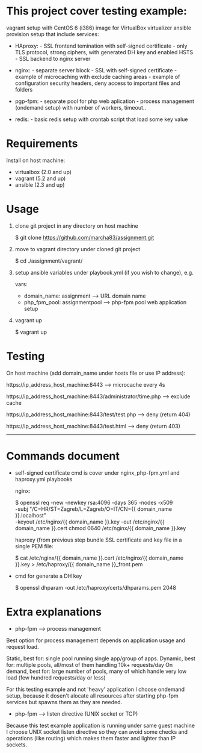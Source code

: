# This project cover testing example:

vagrant setup with CentOS 6 (i386) image for VirtualBox virtualizer
ansible provision  setup that include services:
- HAproxy:
        - SSL frontend temination with self-signed certificate
        - only TLS protocol, strong ciphers, with generated DH key and enabled HSTS
        - SSL backend to nginx server

- nginx:
        - separate server block
        - SSL with self-signed certificate
        - example of microcaching with exclude caching areas
        - example of configuration security headers, deny access to important files and folders

- pgp-fpm:
        - separate pool for php web aplication
        - process management (ondemand setup) with number of workers, timeout..

- redis:
        - basic redis setup with crontab script that load some key value


#  Requirements

Install on host machine: 
- virtualbox (2.0 and up)
- vagrant (5.2 and up)
- ansible (2.3 and up)


# Usage

1. clone git project in any directory on host machine

   $ git clone https://github.com/marcha83/assignment.git

2. move to vagrant directory under cloned git project
   
   $ cd ./assignment/vagrant/

3. setup ansible variables under playbook.yml (if you wish to change), e.g.

    vars:
      - domain_name: assignment   -->  URL domain name 
      - php_fpm_pool: assignmentpool  -->  php-fpm pool web application setup 

3. vagrant up

   $ vagrant up


# Testing

On host machine (add domain_name under hosts file or use IP address):

https://ip_address_host_machine:8443  --> microcache every 4s

https://ip_address_host_machine:8443/administrator/time.php  --> exclude cache

https://ip_address_host_machine:8443/test/test.php  --> deny (return 404)

https://ip_address_host_machine:8443/test.html  -->  deny (return 403)

-----------------------------------------------------------------------------------------------------------------

# Commands document  

- self-signed certificate cmd is cover under nginx_php-fpm.yml and haproxy.yml playbooks
   
   nginx:
   
   $ openssl req -new -newkey rsa:4096 -days 365 -nodes -x509 \
    -subj "/C=HR/ST=Zagreb/L=Zagreb/O=IT/CN={{ domain_name }}.localhost" \
    -keyout /etc/nginx/{{ domain_name }}.key  -out /etc/nginx/{{ domain_name }}.cert
    chmod 0640 /etc/nginx/{{ domain_name }}.key 

    haproxy (from previous step bundle SSL certificate and key file in a single PEM file: 
    
   $  cat /etc/nginx/{{ domain_name }}.cert /etc/nginx/{{ domain_name }}.key > /etc/haproxy/{{ domain_name }}_front.pem

-  cmd for generate a DH key

    $  openssl dhparam -out /etc/haproxy/certs/dhparams.pem 2048


 # Extra explanations

- php-fpm --> process management

Best option for process management depends on application usage and request load. 

Static, best for: single pool running single app/group of apps.
Dynamic, best for: multiple pools, all/most of them handling 10k+ requests/day
On demand, best for: large number of pools, many of which handle very low load (few hundred requests/day or less) 

For this testing example and not 'heavy' application I choose ondemand setup, because it dosen't alocate all resources after starting php-fpm services but spawns them as they are needed.

- php-fpm --> listen directive (UNIX socket or TCP)

Because this test example application is running under same guest machine I choose UNIX socket listen directive so they can avoid some checks and operations (like routing) which makes them faster and lighter than IP sockets.

